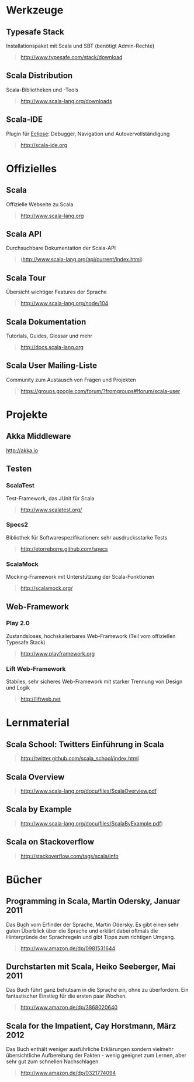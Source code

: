 # Werkzeuge

## Typesafe Stack
Installationspaket mit Scala und SBT (benötigt Admin-Rechte)
> http://www.typesafe.com/stack/download

## Scala Distribution
Scala-Bibliotheken und -Tools
> http://www.scala-lang.org/downloads

## Scala-IDE
Plugin für [Eclipse](http://eclipse.org/): Debugger, Navigation und Autovervollständigung
> http://scala-ide.org


# Offizielles

## Scala
Offizielle Webseite zu Scala
> http://www.scala-lang.org

## Scala API
Durchsuchbare Dokumentation der Scala-API
> (http://www.scala-lang.org/api/current/index.html)

## Scala Tour
Übersicht wichtiger Features der Sprache
> http://www.scala-lang.org/node/104

## Scala Dokumentation
Tutorials, Guides, Glossar und mehr
> http://docs.scala-lang.org

## Scala User Mailing-Liste
Community zum Austausch von Fragen und Projekten
> https://groups.google.com/forum/?fromgroups#!forum/scala-user


# Projekte

## Akka Middleware
http://akka.io


## Testen

### ScalaTest
Test-Framework, das JUnit für Scala
> http://www.scalatest.org/

### Specs2
Bibliothek für Softwarespezifikationen: sehr ausdrucksstarke Tests
> http://etorreborre.github.com/specs

### ScalaMock
Mocking-Framework mit Unterstützung der Scala-Funktionen
> http://scalamock.org/


## Web-Framework

### Play 2.0
Zustandsloses, hochskalierbares Web-Framework (Teil vom offiziellen Typesafe Stack)
> http://www.playframework.org

### Lift Web-Framework
Stabiles, sehr sicheres Web-Framework mit starker Trennung von Design und Logik
> http://liftweb.net



# Lernmaterial

## Scala School: Twitters Einführung in Scala
> http://twitter.github.com/scala_school/index.html

## Scala Overview
> http://www.scala-lang.org/docu/files/ScalaOverview.pdf

## Scala by Example
> http://www.scala-lang.org/docu/files/ScalaByExample.pdf)

## Scala on Stackoverflow
> http://stackoverflow.com/tags/scala/info


# Bücher

## Programming in Scala, Martin Odersky, Januar 2011
Das Buch vom Erfinder der Sprache, Martin Odersky. Es gibt einen sehr guten Überblick über die Sprache und erklärt dabei oftmals die Hintergründe der Sprachregeln und gibt Tipps zum richtigen Umgang.
> http://www.amazon.de/dp/0981531644

## Durchstarten mit Scala, Heiko Seeberger, Mai 2011
Das Buch führt ganz behutsam in die Sprache ein, ohne zu überfordern. Ein fantastischer Einstieg für die ersten paar Wochen.
> http://www.amazon.de/dp/3868020640

## Scala for the Impatient, Cay Horstmann, März 2012
Das Buch enthält weniger ausführliche Erklärungen sondern vielmehr übersichtliche Aufbereitung der Fakten - wenig geeignet zum Lernen, aber sehr gut zum schnellen Nachschlagen.
> http://www.amazon.de/dp/0321774094
